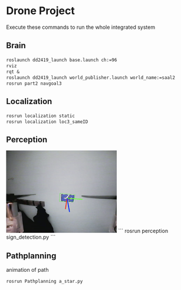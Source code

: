 # Drone Project
Execute these commands to run the whole integrated system

## Brain
```
roslaunch dd2419_launch base.launch ch:=96
rviz
rqt &
roslaunch dd2419_launch world_publisher.launch world_name:=saal2
rosrun part2 navgoal3
```

## Localization
```
rosrun localization static
rosrun localization loc3_sameID
```

## Perception
<img src="pose_estimation.png" alt="pose_estimation" width="300"/>
```
rosrun perception sign_detection.py
```

## Pathplanning
animation of path
```
rosrun Pathplanning a_star.py
```
